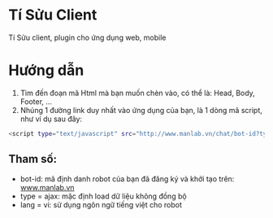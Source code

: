 Tí Sửu Client
=============

Tí Sửu client, plugin cho ứng dụng web, mobile


Hướng dẫn
=============
1. Tìm đến đoạn mã Html mà bạn muốn chèn vào, có thể là: Head, Body, Footer, ...
2. Nhúng 1 đường link duy nhất vào ứng dụng của bạn, là 1 dòng mã script, như ví dụ sau đây:

```bash
<script type="text/javascript" src="http://www.manlab.vn/chat/bot-id?type=ajax&lang=vi"></script>
```

## Tham số:
- bot-id: mã định danh robot của bạn đã đăng ký và khởi tạo trên: www.manlab.vn
- type = ajax: mặc định load dữ liệu không đồng bộ
- lang = vi: sử dụng ngôn ngữ tiếng việt cho robot
